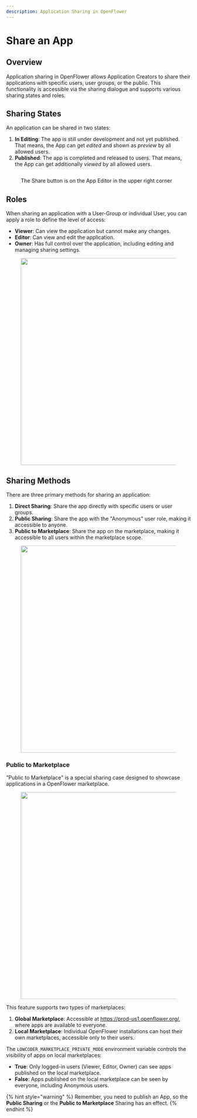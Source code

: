 ```yaml
---
description: Application Sharing in OpenFlower
---
```


# Share an App

## Overview

Application sharing in OpenFlower allows Application Creators to share their applications with specific users, user groups, or the public. This functionality is accessible via the sharing dialogue and supports various sharing states and roles.

## Sharing States

An application can be shared in two states:

1. **In Editing**: The app is still under development and not yet published. That means, the App can get _edited_ and shown as _preview_ by all allowed users.
2. **Published**: The app is completed and released to users. That means, the App can get additionally _viewed_ by all allowed users.

<figure><img src="../.gitbook/assets/App Editor  Share.png" alt=""><figcaption><p>The Share button is on the App Editor in the upper right corner</p></figcaption></figure>

## Roles

When sharing an application with a User-Group or individual User, you can apply a role to define the level of access:

* **Viewer**: Can view the application but cannot make any changes.
* **Editor**: Can view and edit the application.
* **Owner**: Has full control over the application, including editing and managing sharing settings.

<figure><img src="../.gitbook/assets/App Editor  Share in Workspace.png" alt="" width="563"><figcaption></figcaption></figure>

## Sharing Methods

There are three primary methods for sharing an application:

1. **Direct Sharing**: Share the app directly with specific users or user groups.
2. **Public Sharing**: Share the app with the "Anonymous" user role, making it accessible to anyone.
3. **Public to Marketplace**: Share the app on the marketplace, making it accessible to all users within the marketplace scope.

<figure><img src="../.gitbook/assets/App Editor  Share Public.png" alt="" width="563"><figcaption></figcaption></figure>

### Public to Marketplace

"Public to Marketplace" is a special sharing case designed to showcase applications in a OpenFlower marketplace.&#x20;

<figure><img src="../.gitbook/assets/App  Share Marketplace.png" alt="" width="563"><figcaption></figcaption></figure>

This feature supports two types of marketplaces:

1. **Global Marketplace**: Accessible at https://prod-us1.openflower.org/, where apps are available to everyone.
2. **Local Marketplace**: Individual OpenFlower installations can host their own marketplaces, accessible only to their users.

The `LOWCODER_MARKETPLACE_PRIVATE_MODE` environment variable controls the visibility of apps on local marketplaces:

* **True**: Only logged-in users (Viewer, Editor, Owner) can see apps published on the local marketplace.
* **False**: Apps published on the local marketplace can be seen by everyone, including Anonymous users.

{% hint style="warning" %}
Remember, you need to publish an App, so the **Public Sharing** or the **Public to Marketplace** Sharing has an effect.
{% endhint %}

